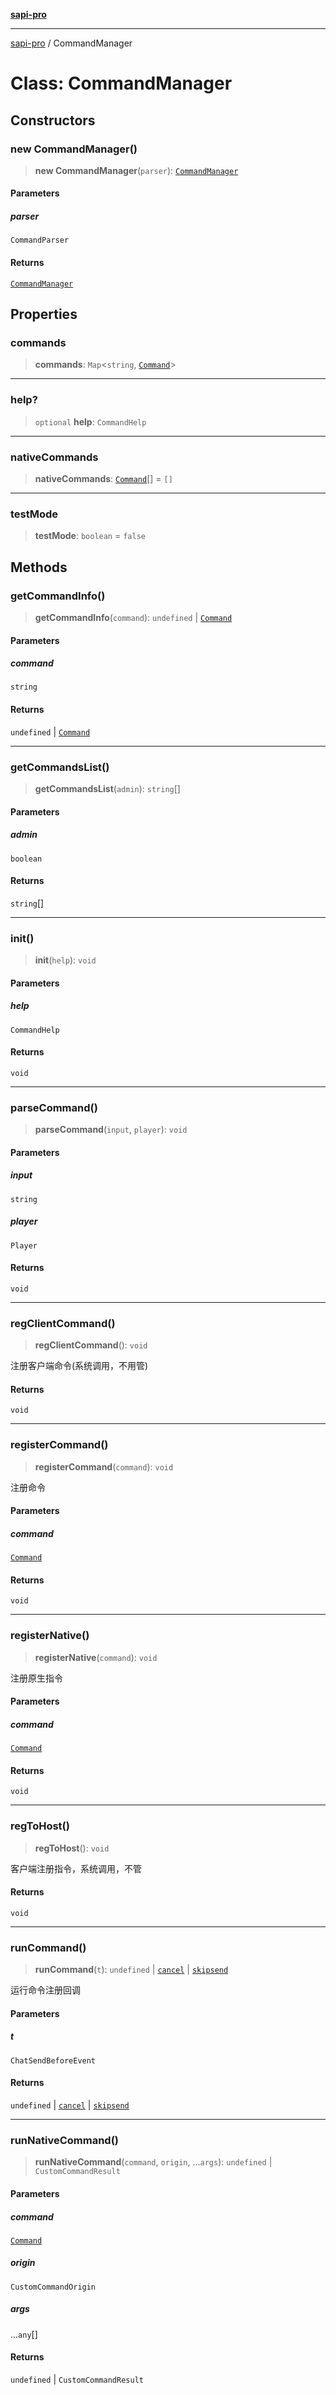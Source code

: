 [**sapi-pro**](../README.md)

***

[sapi-pro](../globals.md) / CommandManager

# Class: CommandManager

## Constructors

### new CommandManager()

> **new CommandManager**(`parser`): [`CommandManager`](CommandManager.md)

#### Parameters

##### parser

`CommandParser`

#### Returns

[`CommandManager`](CommandManager.md)

## Properties

### commands

> **commands**: `Map`\<`string`, [`Command`](Command.md)\>

***

### help?

> `optional` **help**: `CommandHelp`

***

### nativeCommands

> **nativeCommands**: [`Command`](Command.md)[] = `[]`

***

### testMode

> **testMode**: `boolean` = `false`

## Methods

### getCommandInfo()

> **getCommandInfo**(`command`): `undefined` \| [`Command`](Command.md)

#### Parameters

##### command

`string`

#### Returns

`undefined` \| [`Command`](Command.md)

***

### getCommandsList()

> **getCommandsList**(`admin`): `string`[]

#### Parameters

##### admin

`boolean`

#### Returns

`string`[]

***

### init()

> **init**(`help`): `void`

#### Parameters

##### help

`CommandHelp`

#### Returns

`void`

***

### parseCommand()

> **parseCommand**(`input`, `player`): `void`

#### Parameters

##### input

`string`

##### player

`Player`

#### Returns

`void`

***

### regClientCommand()

> **regClientCommand**(): `void`

注册客户端命令(系统调用，不用管)

#### Returns

`void`

***

### registerCommand()

> **registerCommand**(`command`): `void`

注册命令

#### Parameters

##### command

[`Command`](Command.md)

#### Returns

`void`

***

### registerNative()

> **registerNative**(`command`): `void`

注册原生指令

#### Parameters

##### command

[`Command`](Command.md)

#### Returns

`void`

***

### regToHost()

> **regToHost**(): `void`

客户端注册指令，系统调用，不管

#### Returns

`void`

***

### runCommand()

> **runCommand**(`t`): `undefined` \| [`cancel`](../namespaces/Event/enumerations/chatOpe.md#cancel) \| [`skipsend`](../namespaces/Event/enumerations/chatOpe.md#skipsend)

运行命令注册回调

#### Parameters

##### t

`ChatSendBeforeEvent`

#### Returns

`undefined` \| [`cancel`](../namespaces/Event/enumerations/chatOpe.md#cancel) \| [`skipsend`](../namespaces/Event/enumerations/chatOpe.md#skipsend)

***

### runNativeCommand()

> **runNativeCommand**(`command`, `origin`, ...`args`): `undefined` \| `CustomCommandResult`

#### Parameters

##### command

[`Command`](Command.md)

##### origin

`CustomCommandOrigin`

##### args

...`any`[]

#### Returns

`undefined` \| `CustomCommandResult`
